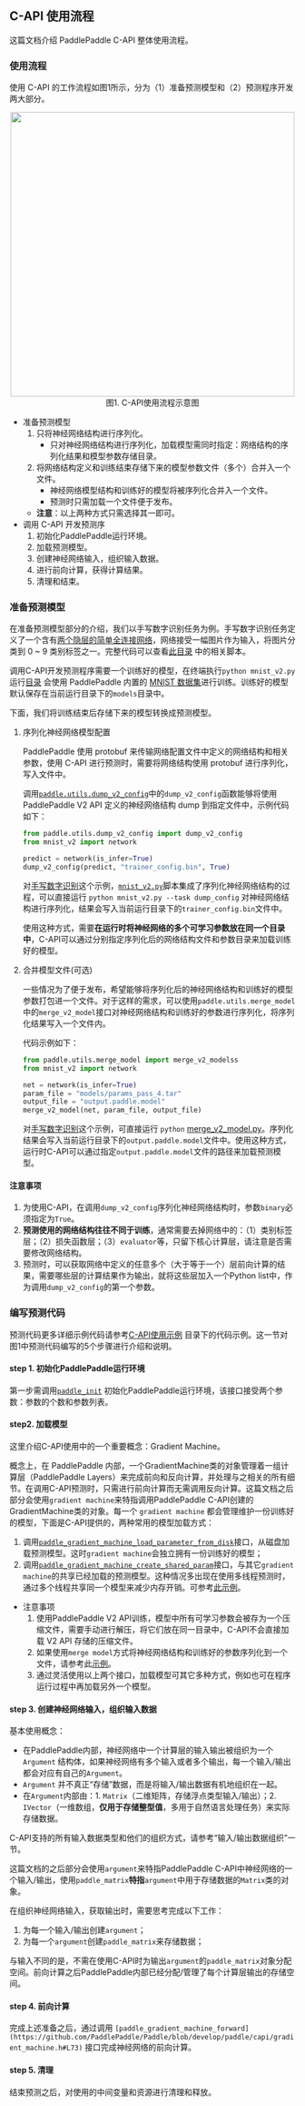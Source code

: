 ## C-API 使用流程

这篇文档介绍 PaddlePaddle C-API 整体使用流程。

### 使用流程

使用 C-API 的工作流程如图1所示，分为（1）准备预测模型和（2）预测程序开发两大部分。

<p align="center">
<img src="https://user-images.githubusercontent.com/5842774/34658453-365f73ea-f46a-11e7-9b3f-0fd112b27bae.png" width=500><br> 图1. C-API使用流程示意图
</p>

- 准备预测模型
    1. 只将神经网络结构进行序列化。
        - 只对神经网络结构进行序列化，加载模型需同时指定：网络结构的序列化结果和模型参数存储目录。
    1. 将网络结构定义和训练结束存储下来的模型参数文件（多个）合并入一个文件。
        - 神经网络模型结构和训练好的模型将被序列化合并入一个文件。
        - 预测时只需加载一个文件便于发布。
    - **注意**：以上两种方式只需选择其一即可。
- 调用 C-API 开发预测序
    1. 初始化PaddlePaddle运行环境。
    1. 加载预测模型。
    1. 创建神经网络输入，组织输入数据。
    1. 进行前向计算，获得计算结果。
    1. 清理和结束。

### 准备预测模型

在准备预测模型部分的介绍，我们以手写数字识别任务为例。手写数字识别任务定义了一个含有[两个隐层的简单全连接网络](https://github.com/PaddlePaddle/book/blob/develop/02.recognize_digits/README.cn.md#softmax回归softmax-regression)，网络接受一幅图片作为输入，将图片分类到 0 ~ 9 类别标签之一。完整代码可以查看[此目录](https://github.com/PaddlePaddle/Paddle/tree/develop/paddle/capi/examples/model_inference/dense) 中的相关脚本。

调用C-API开发预测程序需要一个训练好的模型，在终端执行`python mnist_v2.py`
运行[目录](https://github.com/PaddlePaddle/Paddle/tree/develop/paddle/capi/examples/model_inference/dense) 会使用 PaddlePaddle 内置的 [MNIST 数据集](http://yann.lecun.com/exdb/mnist/)进行训练。训练好的模型默认保存在当前运行目录下的`models`目录中。

下面，我们将训练结束后存储下来的模型转换成预测模型。

1. 序列化神经网络模型配置

    PaddlePaddle 使用 protobuf 来传输网络配置文件中定义的网络结构和相关参数，使用 C-API 进行预测时，需要将网络结构使用 protobuf 进行序列化，写入文件中。

    调用[`paddle.utils.dump_v2_config`](https://github.com/PaddlePaddle/Paddle/tree/develop/python/paddle/utils/dump_v2_config.py)中的`dump_v2_config`函数能够将使用 PaddlePaddle V2 API 定义的神经网络结构 dump 到指定文件中，示例代码如下：

    ```python
    from paddle.utils.dump_v2_config import dump_v2_config
    from mnist_v2 import network

    predict = network(is_infer=True)
    dump_v2_config(predict, "trainer_config.bin", True)
    ```

    对[手写数字识别](https://github.com/PaddlePaddle/Paddle/tree/develop/paddle/capi/examples/model_inference/dense)这个示例，[`mnist_v2.py`](https://github.com/PaddlePaddle/Paddle/tree/develop/paddle/capi/examples/model_inference/dense/mnist_v2.py)脚本集成了序列化神经网络结构的过程，可以直接运行 `python mnist_v2.py --task dump_config` 对神经网络结构进行序列化，结果会写入当前运行目录下的`trainer_config.bin`文件中。

    使用这种方式，需要**在运行时将神经网络的多个可学习参数放在同一个目录中**，C-API可以通过分别指定序列化后的网络结构文件和参数目录来加载训练好的模型。

2. 合并模型文件(可选)

    一些情况为了便于发布，希望能够将序列化后的神经网络结构和训练好的模型参数打包进一个文件。对于这样的需求，可以使用`paddle.utils.merge_model`中的`merge_v2_model`接口对神经网络结构和训练好的参数进行序列化，将序列化结果写入一个文件内。

    代码示例如下：

    ```python
    from paddle.utils.merge_model import merge_v2_modelss
    from mnist_v2 import network

    net = network(is_infer=True)
    param_file = "models/params_pass_4.tar"
    output_file = "output.paddle.model"
    merge_v2_model(net, param_file, output_file)
    ```
    对[手写数字识别](https://github.com/PaddlePaddle/Paddle/tree/develop/paddle/capi/examples/model_inference/dense)这个示例，可直接运行 `python` [merge_v2_model.py](https://github.com/PaddlePaddle/Paddle/tree/develop/paddle/capi/examples/model_inference/dense/merge_v2_model.py)。序列化结果会写入当前运行目录下的`output.paddle.model`文件中。使用这种方式，运行时C-API可以通过指定`output.paddle.model`文件的路径来加载预测模型。

#### 注意事项
1. 为使用C-API，在调用`dump_v2_config`序列化神经网络结构时，参数`binary`必须指定为`True`。
1. **预测使用的网络结构往往不同于训练**，通常需要去掉网络中的：（1）类别标签层；（2）损失函数层；（3）`evaluator`等，只留下核心计算层，请注意是否需要修改网络结构。
1. 预测时，可以获取网络中定义的任意多个（大于等于一个）层前向计算的结果，需要哪些层的计算结果作为输出，就将这些层加入一个Python list中，作为调用`dump_v2_config`的第一个参数。

### 编写预测代码

预测代码更多详细示例代码请参考[C-API使用示例](https://github.com/PaddlePaddle/Paddle/tree/develop/paddle/capi/examples/model_inference) 目录下的代码示例。这一节对图1中预测代码编写的5个步骤进行介绍和说明。

#### step 1. 初始化PaddlePaddle运行环境
第一步需调用[`paddle_init`](https://github.com/PaddlePaddle/Paddle/blob/develop/paddle/capi/main.h#L27) 初始化PaddlePaddle运行环境，该接口接受两个参数：参数的个数和参数列表。

#### step2. 加载模型

这里介绍C-API使用中的一个重要概念：Gradient Machine。

概念上，在 PaddlePaddle 内部，一个GradientMachine类的对象管理着一组计算层（PaddlePaddle Layers）来完成前向和反向计算，并处理与之相关的所有细节。在调用C-API预测时，只需进行前向计算而无需调用反向计算。这篇文档之后部分会使用`gradient machine`来特指调用PaddlePaddle C-API创建的GradientMachine类的对象。每一个 `gradient machine` 都会管理维护一份训练好的模型，下面是C-API提供的，两种常用的模型加载方式：

1. 调用[`paddle_gradient_machine_load_parameter_from_disk`](https://github.com/PaddlePaddle/Paddle/blob/develop/paddle/capi/gradient_machine.h#L61)接口，从磁盘加载预测模型。这时`gradient machine`会独立拥有一份训练好的模型；
1. 调用[`paddle_gradient_machine_create_shared_param`](https://github.com/PaddlePaddle/Paddle/blob/develop/paddle/capi/gradient_machine.h#L88)接口，与其它`gradient machine`的共享已经加载的预测模型。这种情况多出现在使用多线程预测时，通过多个线程共享同一个模型来减少内存开销。可参考[此示例](https://github.com/PaddlePaddle/Paddle/blob/develop/paddle/capi/examples/model_inference/multi_thread/main.c)。

- 注意事项
    1. 使用PaddlePaddle V2 API训练，模型中所有可学习参数会被存为一个压缩文件，需要手动进行解压，将它们放在同一目录中，C-API不会直接加载 V2 API 存储的压缩文件。
    1. 如果使用`merge model`方式将神经网络结构和训练好的参数序列化到一个文件，请参考此[示例](https://github.com/PaddlePaddle/Mobile/blob/develop/Demo/linux/paddle_image_recognizer.cpp#L59)。
    1. 通过灵活使用以上两个接口，加载模型可其它多种方式，例如也可在程序运行过程中再加载另外一个模型。

#### step 3. 创建神经网络输入，组织输入数据

基本使用概念：
- 在PaddlePaddle内部，神经网络中一个计算层的输入输出被组织为一个 `Argument` 结构体，如果神经网络有多个输入或者多个输出，每一个输入/输出都会对应有自己的`Argument`。
- `Argument` 并不真正“存储”数据，而是将输入/输出数据有机地组织在一起。
- 在`Argument`内部由：1. `Matrix`（二维矩阵，存储浮点类型输入/输出）；2. `IVector`（一维数组，**仅用于存储整型值**，多用于自然语言处理任务）来实际存储数据。

C-API支持的所有输入数据类型和他们的组织方式，请参考“输入/输出数据组织”一节。

这篇文档的之后部分会使用`argument`来特指PaddlePaddle C-API中神经网络的一个输入/输出，使用`paddle_matrix`**特指**`argument`中用于存储数据的`Matrix`类的对象。

在组织神经网络输入，获取输出时，需要思考完成以下工作：
1. 为每一个输入/输出创建`argument`；
1. 为每一个`argument`创建`paddle_matrix`来存储数据；

与输入不同的是，不需在使用C-API时为输出`argument`的`paddle_matrix`对象分配空间。前向计算之后PaddlePaddle内部已经分配/管理了每个计算层输出的存储空间。

#### step 4. 前向计算

完成上述准备之后，通过调用 `[paddle_gradient_machine_forward](https://github.com/PaddlePaddle/Paddle/blob/develop/paddle/capi/gradient_machine.h#L73)` 接口完成神经网络的前向计算。

#### step 5. 清理

结束预测之后，对使用的中间变量和资源进行清理和释放。
